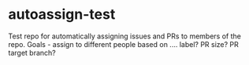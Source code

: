 # autoassign-test
Test repo for automatically assigning issues and PRs to members of the repo.
Goals - assign to different people based on .... label?
                                                 PR size?
                                                 PR target branch?
